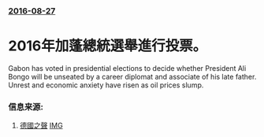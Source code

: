 ### [2016-08-27](/news/2016/08/27/index.md)

##### 
# 2016年加蓬總統選舉進行投票。 

Gabon has voted in presidential elections to decide whether President Ali Bongo will be unseated by a career diplomat and associate of his late father. Unrest and economic anxiety have risen as oil prices slump.


### 信息来源:

1. [德國之聲](http://www.dw.com/en/bongo-dynasty-challenged-in-gabon-presidential-election/a-19508031) [IMG](https://www.dw.com/image/19508016_304.jpg)
